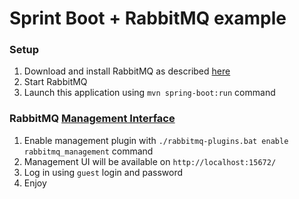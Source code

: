 Sprint Boot + RabbitMQ example
=
### Setup

1. Download and install RabbitMQ as described [here](https://www.rabbitmq.com/download.html)
1. Start RabbitMQ
1. Launch this application using `mvn spring-boot:run` command

### RabbitMQ [Management Interface](https://www.rabbitmq.com/management.html)

1. Enable management plugin with `./rabbitmq-plugins.bat enable rabbitmq_management` command
1. Management UI will be available on `http://localhost:15672/`
1. Log in using `guest` login and password
1. Enjoy
